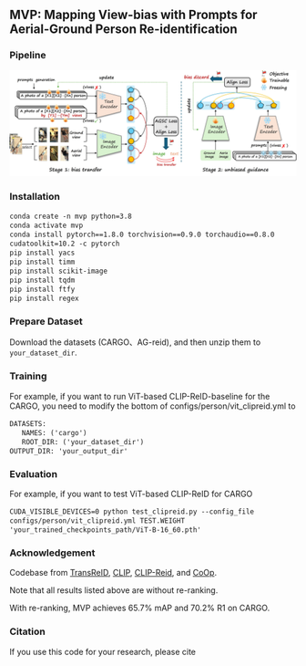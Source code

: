 ﻿##  MVP: Mapping View-bias with Prompts for Aerial-Ground Person Re-identification
### Pipeline

![framework](fig/MVP.jpg)

### Installation

```
conda create -n mvp python=3.8
conda activate mvp
conda install pytorch==1.8.0 torchvision==0.9.0 torchaudio==0.8.0 cudatoolkit=10.2 -c pytorch
pip install yacs
pip install timm
pip install scikit-image
pip install tqdm
pip install ftfy
pip install regex
```

### Prepare Dataset

Download the datasets (CARGO、AG-reid), and then unzip them to `your_dataset_dir`.

### Training

For example, if you want to run ViT-based CLIP-ReID-baseline for the CARGO, you need to modify the bottom of configs/person/vit_clipreid.yml to

```
DATASETS:
   NAMES: ('cargo')
   ROOT_DIR: ('your_dataset_dir')
OUTPUT_DIR: 'your_output_dir'
```

### Evaluation

For example, if you want to test ViT-based CLIP-ReID for CARGO

```
CUDA_VISIBLE_DEVICES=0 python test_clipreid.py --config_file configs/person/vit_clipreid.yml TEST.WEIGHT 'your_trained_checkpoints_path/ViT-B-16_60.pth'
```

### Acknowledgement

Codebase from [TransReID](https://github.com/damo-cv/TransReID), [CLIP](https://github.com/openai/CLIP), [CLIP-Reid](https://github.com/Syliz517/CLIP-ReID), and [CoOp](https://github.com/KaiyangZhou/CoOp).



Note that all results listed above are without re-ranking.

With re-ranking, MVP achieves 65.7% mAP and  70.2% R1 on CARGO.
### Citation

If you use this code for your research, please cite

```

```

